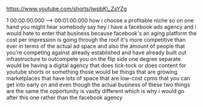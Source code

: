 https://www.youtube.com/shorts/jwpbK\_ZsYZg

1 00:00:00.000 --\> 00:01:00.000 how i choose a profitable niche so on
one hand you might hear somebody say hey i have a facebook ads agency
and i would hate to enter that business because facebook's an aging
platform the cost per impression is going through the roof it's more
competitive than ever in terms of the actual ad space and also the
amount of people that you're competing against already established and
have already built out infrastructure to outcompete you on the flip side
one degree separate would be having a digital agency that does tick-tock
or does content for youtube shorts or something those would be things
that are growing marketplaces that have lots of space that are low-cost
cpms that you can get into early on and even though the actual business
of these two things are the same the opportunity is vastly different
which is why i would go after this one rather than the facebook agency
